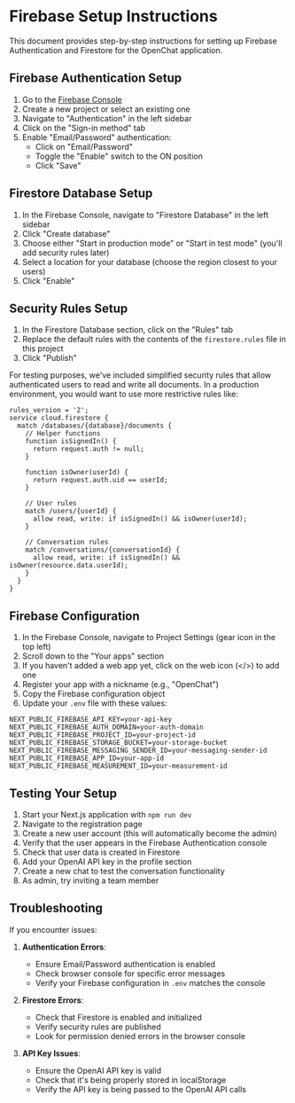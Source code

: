 # Firebase Setup Instructions

This document provides step-by-step instructions for setting up Firebase Authentication and Firestore for the OpenChat application.

## Firebase Authentication Setup

1. Go to the [Firebase Console](https://console.firebase.google.com/)
2. Create a new project or select an existing one
3. Navigate to "Authentication" in the left sidebar
4. Click on the "Sign-in method" tab
5. Enable "Email/Password" authentication:
   - Click on "Email/Password"
   - Toggle the "Enable" switch to the ON position
   - Click "Save"

## Firestore Database Setup

1. In the Firebase Console, navigate to "Firestore Database" in the left sidebar
2. Click "Create database"
3. Choose either "Start in production mode" or "Start in test mode" (you'll add security rules later)
4. Select a location for your database (choose the region closest to your users)
5. Click "Enable"

## Security Rules Setup

1. In the Firestore Database section, click on the "Rules" tab
2. Replace the default rules with the contents of the `firestore.rules` file in this project
3. Click "Publish"

For testing purposes, we've included simplified security rules that allow authenticated users to read and write all documents. In a production environment, you would want to use more restrictive rules like:

```
rules_version = '2';
service cloud.firestore {
  match /databases/{database}/documents {
    // Helper functions
    function isSignedIn() {
      return request.auth != null;
    }
    
    function isOwner(userId) {
      return request.auth.uid == userId;
    }
    
    // User rules
    match /users/{userId} {
      allow read, write: if isSignedIn() && isOwner(userId);
    }
    
    // Conversation rules
    match /conversations/{conversationId} {
      allow read, write: if isSignedIn() && isOwner(resource.data.userId);
    }
  }
}
```

## Firebase Configuration

1. In the Firebase Console, navigate to Project Settings (gear icon in the top left)
2. Scroll down to the "Your apps" section
3. If you haven't added a web app yet, click on the web icon (</>) to add one
4. Register your app with a nickname (e.g., "OpenChat")
5. Copy the Firebase configuration object
6. Update your `.env` file with these values:

```
NEXT_PUBLIC_FIREBASE_API_KEY=your-api-key
NEXT_PUBLIC_FIREBASE_AUTH_DOMAIN=your-auth-domain
NEXT_PUBLIC_FIREBASE_PROJECT_ID=your-project-id
NEXT_PUBLIC_FIREBASE_STORAGE_BUCKET=your-storage-bucket
NEXT_PUBLIC_FIREBASE_MESSAGING_SENDER_ID=your-messaging-sender-id
NEXT_PUBLIC_FIREBASE_APP_ID=your-app-id
NEXT_PUBLIC_FIREBASE_MEASUREMENT_ID=your-measurement-id
```

## Testing Your Setup

1. Start your Next.js application with `npm run dev`
2. Navigate to the registration page
3. Create a new user account (this will automatically become the admin)
4. Verify that the user appears in the Firebase Authentication console
5. Check that user data is created in Firestore
6. Add your OpenAI API key in the profile section
7. Create a new chat to test the conversation functionality
8. As admin, try inviting a team member

## Troubleshooting

If you encounter issues:

1. **Authentication Errors**:
   - Ensure Email/Password authentication is enabled
   - Check browser console for specific error messages
   - Verify your Firebase configuration in `.env` matches the console

2. **Firestore Errors**:
   - Check that Firestore is enabled and initialized
   - Verify security rules are published
   - Look for permission denied errors in the browser console

3. **API Key Issues**:
   - Ensure the OpenAI API key is valid
   - Check that it's being properly stored in localStorage
   - Verify the API key is being passed to the OpenAI API calls